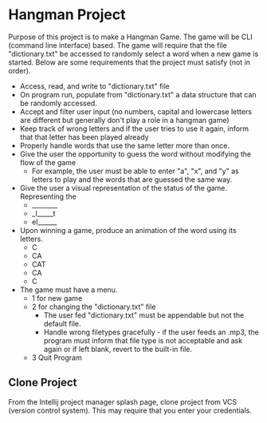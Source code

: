 # Hangman Project

Purpose of this project is to make a Hangman Game. The game will be CLI (command line interface) based.
The game will require that the file "dictionary.txt" be accessed to randomly select a word when a new game is started.
Below are some requirements that the project must satisfy (not in order).

* Access, read, and write to "dictionary.txt" file
* On program run, populate from "dictionary.txt" a data structure that can be randomly accessed.
* Accept and filter user input (no numbers, capital and lowercase letters are different but generally don't play a role in a hangman game)
* Keep track of wrong letters and if the user tries to use it again, inform that that letter has been played already
* Properly handle words that use the same letter more than once.
* Give the user the opportunity to guess the word without modifying the flow of the game
  * For example, the user must be able to enter "a", "x", and "y" as letters to play and the words that are guessed the same way.
* Give the user a visual representation of the status of the game. Representing the 
  * \________
  * \_l_____t
  * el\______
* Upon winning a game, produce an animation of the word using its letters.
  * C
  * CA
  * CAT
  * CA
  * C
* The game must have a menu.
  * 1 for new game
  * 2 for changing the "dictionary.txt" file
    * The user fed "dictionary.txt" must be appendable but not the default file.
    * Handle wrong filetypes gracefully - if the user feeds an .mp3, the program must inform that file type is not acceptable and ask again
    or if left blank, revert to the built-in file.
  * 3 Quit Program

## Clone Project

From the Intellij project manager splash page, clone project from VCS (version control system). 
This may require that you enter your credentials.